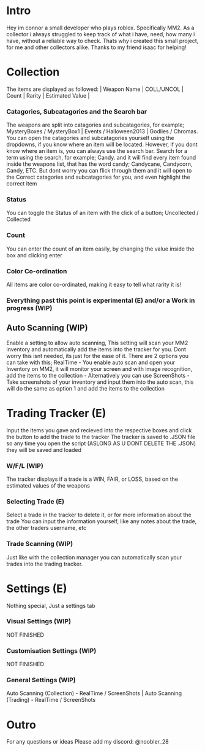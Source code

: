 # Intro

Hey im connor a small developer who plays roblox. Specifically MM2.
As a collector i always struggled to keep track of what i have, need, how many i have, without a reliable way to check.
Thats why i created this small project, for me and other collectors alike.
Thanks to my friend isaac for helping!

# Collection
The items are displayed as followed:
| Weapon Name | COLL/UNCOL | Count | Rarity | Estimated Value |

### Catagories, Subcatagories and the Search bar 
The weapons are split into catagories and subcatagories, for example; MysteryBoxes / MysteryBox1 | Events / Halloween2013 | Godlies / Chromas.
You can open the catagories and subcatagories yourself using the dropdowns, if you know where an item will be located.
However, if you dont know where an item is, you can always use the search bar. Search for a term using the search, for example; Candy.
and it will find every item found inside the weapons list, that has the word candy; Candycane, Candycorn, Candy, ETC. 
But dont worry you can flick through them and it will open to the Correct catagories and subcatagories for you, and even highlight the correct item
### Status 
You can toggle the Status of an item with the click of a button; Uncollected / Collected
### Count
You can enter the count of an item easily, by changing the value inside the box and clicking enter
### Color Co-ordination
All items are color co-ordinated, making it easy to tell what rarity it is!

### Everything past this point is experimental (E) and/or a Work in progress (WIP)

## Auto Scanning (WIP)
Enable a setting to allow auto scanning, This setting will scan your MM2 inventory and automatically add the items into the tracker for you.
Dont worry this isnt needed, its just for the ease of it.
There are 2 options you can take with this; 
RealTime - You enable auto scan and open your Inventory on MM2, it will monitor your screen and with image recognition, add the items to the collection - Alternatively you can use
ScreenShots - Take screenshots of your inventory and input them into the auto scan, this will do the same as option 1 and add the items to the collection

# Trading Tracker (E)
Input the items you gave and recieved into the respective boxes and click the button to add the trade to the tracker
The tracker is saved to .JSON file so any time you open the script (ASLONG AS U DONT DELETE THE .JSON) they will be saved and loaded
### W/F/L (WIP)
The tracker displays if a trade is a WIN, FAIR, or LOSS, based on the estimated values of the weapons
### Selecting Trade (E)
Select a trade in the tracker to delete it, or for more information about the trade
You can input the information yourself, like any notes about the trade, the other traders username, etc
### Trade Scanning (WIP)
Just like with the collection manager you can automatically scan your trades into the trading tracker.

# Settings (E)
Nothing special, Just a settings tab

### Visual Settings (WIP)
NOT FINISHED
### Customisation Settings (WIP)
NOT FINISHED
### General Settings (WIP)
Auto Scanning (Collection) - RealTime / ScreenShots | 
Auto Scanning (Trading) - RealTime / ScreenShots

# Outro
For any questions or ideas Please add my discord: @noobler_28
